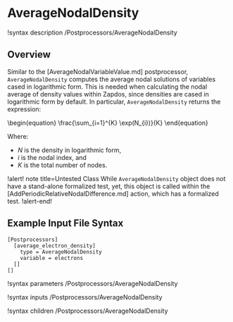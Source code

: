 # AverageNodalDensity

!syntax description /Postprocessors/AverageNodalDensity

## Overview

Similar to the [AverageNodalVariableValue.md] postprocessor, `AverageNodalDensity` computes the average nodal solutions of variables cased in logarithmic form.
This is needed when calculating the nodal average of density values within Zapdos, since densities are cased in logarithmic form by default. In particular,
`AverageNodalDensity` returns the expression:

\begin{equation}
  \frac{\sum_{i=1}^{K} \exp(N_{i})}{K}
\end{equation}

Where:

- $N$ is the density in logarithmic form,
- $i$ is the nodal index, and
- $K$ is the total number of nodes.

!alert! note title=Untested Class
While `AverageNodalDensity` object does not have a stand-alone formalized test, yet, this object is called within the [AddPeriodicRelativeNodalDifference.md] action, which has a formalized test.
!alert-end!

## Example Input File Syntax

```text
[Postprocessors]
  [average_electron_density]
    type = AverageNodalDensity
    variable = electrons
  []
[]
```

!syntax parameters /Postprocessors/AverageNodalDensity

!syntax inputs /Postprocessors/AverageNodalDensity

!syntax children /Postprocessors/AverageNodalDensity
